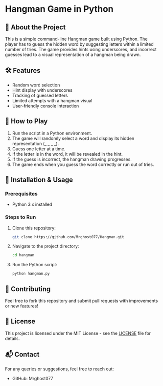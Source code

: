 # Hangman Game in Python

## 🎯 About the Project

This is a simple command-line Hangman game built using Python. The player has to guess the hidden word by suggesting letters within a limited number of tries. The game provides hints using underscores, and incorrect guesses lead to a visual representation of a hangman being drawn.

## 🛠 Features

- Random word selection
- Hint display with underscores
- Tracking of guessed letters
- Limited attempts with a hangman visual
- User-friendly console interaction

## 📌 How to Play

1. Run the script in a Python environment.
2. The game will randomly select a word and display its hidden representation (\_ \_ \_ \_).
3. Guess one letter at a time.
4. If the letter is in the word, it will be revealed in the hint.
5. If the guess is incorrect, the hangman drawing progresses.
6. The game ends when you guess the word correctly or run out of tries.

## 🚀 Installation & Usage

### Prerequisites

- Python 3.x installed

### Steps to Run

1. Clone this repository:
   ```sh
   git clone https://github.com/Mrghost077/Hangman.git
   ```
2. Navigate to the project directory:
   ```sh
   cd hangman
   ```
3. Run the Python script:
   ```sh
   python hangman.py
   ```

## 🤝 Contributing

Feel free to fork this repository and submit pull requests with improvements or new features!

## 📜 License

This project is licensed under the MIT License - see the [LICENSE](LICENSE) file for details.

## 📬 Contact

For any queries or suggestions, feel free to reach out:

- GitHub: Mrghost077


